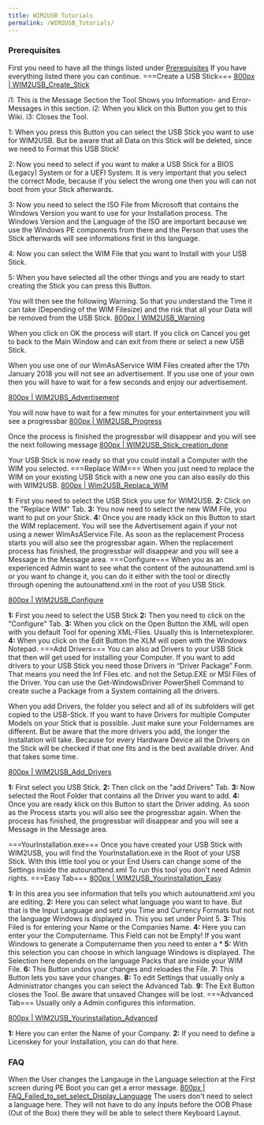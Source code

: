 ```yaml
---
title: WIM2USB Tutorials
permalink: /WIM2USB_Tutorials/
---
```


### Prerequisites

First you need to have all the things listed under
[Prerequisites](/WIM2USB_Prerequisites "wikilink")
If you have everything listed there you can continue.
===Create a USB Stick=== [800px \|
WIM2USB_Create_Stick](/File:WIM2USB_Create_Stick.png "wikilink")

i1: This is the Message Section the Tool Shows you Information- and
Error-Messages in this section.
i2: When you klick on this Button you get to this Wiki.
i3: Closes the Tool.

1: When you press this Button you can select the USB Stick you want to
use for WIM2USB.
But be aware that all Data on this Stick will be deleted, since we need
to Format this USB Stick!

2: Now you need to select if you want to make a USB Stick for a BIOS
(Legacy) System or for a UEFI System.
It is very important that you select the correct Mode, because if you
select the wrong one then you will can not boot from your Stick
afterwards.

3: Now you need to select the ISO File from Microsoft that contains the
Windows Version you want to use for your Installation process.
The Windows Version and the Language of the ISO are important because we
use the Windows PE components from there and the Person that uses the
Stick afterwards will see
informations first in this language.

4: Now you can select the WIM File that you want to Install with your
USB Stick.

5: When you have selected all the other things and you are ready to
start creating the Stick you can press this Button.

You will then see the following Warning. So that you understand the Time
it can take (Depending of the WIM Filesize)
and the risk that all your Data will be removed from the USB Stick.
[800px \| WIM2USB_Warning](/File:WIM2USB_Warning.png "wikilink")

When you click on OK the process will start.
If you click on Cancel you get to back to the Main Window and can exit
from there or select a new USB Stick.

When you use one of our WimAsAService WIM Files created after the 17th
January 2018 you will not see an advertisement.
If you use one of your own then you will have to wait for a few seconds
and enjoy our advertisement.

[800px \|
WIM2UBS_Advertisement](/File:WIM2USB_Advertisement.png "wikilink")

You will now have to wait for a few minutes for your entertainment you
will see a progressbar
[800px \| WIM2USB_Progress](/File:WIM2USB_Progress.png "wikilink")

Once the process is finished the progressbar will disappear and you will
see the next following message
[800px \|
WIM2USB_Stick_creation_done](/File:WIM2USB_Stick_creation_done.png "wikilink")

Your USB Stick is now ready so that you could install a Computer with
the WIM you selected.
===Replace WIM=== When you just need to replace the WIM on your existing
USB Stick with a new one you can also easily do this with WIM2USB.
[800px \|
Wim2USB_Replaca_WIM](/File:WIM2USB_Replace_WIM.png "wikilink")

**1:** First you need to select the USB Stick you use for WIM2USB.
**2:** Click on the "Replace WIM" Tab.
**3:** You now need to select the new WIM File, you want to put on your
Stick.
**4:** Once you are ready klick on this Button to start the WIM
replacement.
You will see the Advertisement again if your not using a newer
WimAsAService File.
As soon as the replacement Process starts you will also see the
progressbar again.
When the replacement process has finished, the progressbar will
disappear and you will see a Message in the Message area.
===Configure=== When you as an experienced Admin want to see what the
content of the autounattend.xml is or you want to change it, you can do
it either with the tool or directly through opening the autounattend.xml
in the root of you USB Stick.

[800px \| WIM2USB_Configure](/File:WIM2USB_Configure.png "wikilink")

**1:** First you need to select the USB Stick
**2:** Then you need to click on the "Configure" Tab.
**3:** When you click on the Open Button the XML will open with you
default Tool for opening XML-Flies. Usually this is Internetexplorer.
**4:** When you click on the Edit Button the XLM will open with the
Windows Notepad.
===Add Drivers=== You can also ad Drivers to your USB Stick that then
will get used for installing your Computer.
If you want to add drivers to your USB Stick you need those Drivers in
“Driver Package” Form.
That means you need the Inf Files etc. and not the Setup.EXE or MSI
Files of the Driver.
You can use the Get-WindowsDriver PowerShell Command to create suche a
Package from a System containing all the drivers.

When you add Drivers, the folder you select and all of its subfolders
will get copied to the USB-Stick.
If you want to have Drivers for multiple Computer Models on your Stick
that is possible. Just make sure your Foldernames are different.
But be aware that the more drivers you add, the longer the Installation
will take.
Because for every Hardware Device all the Drivers on the Stick will be
checked if that one fits and is the best available driver.
And that takes some time.

[800px \|
WIM2USB_Add_Drivers](/File:WIM2USB_Add_Drivers.png "wikilink")

**1:** First select you USB Stick.
**2:** Then click on the "add Drivers" Tab.
**3:** Now selected the Root Folder that contains all the Driver you
want to add.
**4:** Once you are ready klick on this Button to start the Driver
adding.
As soon as the Process starts you will also see the progressbar again.
When the process has finished, the progressbar will disappear and you
will see a Message in the Message area.

===YourInstallation.exe=== Once you have created your USB Stick with
WIM2USB, you will find the YourInstallation.exe in the Root of your USB
Stick.
With this little tool you or your End Users can change some of the
Settings inside the autounattend.xml
To run this tool you don't need Admin rights.
===Easy Tab=== [800px \|
WIM2USB_Yourinstallation_Easy](/File:WIM2USB_Yourinstallation_Easy.png "wikilink")

**1:** In this area you see information that tells you which
autounattend.xml you are editing.
**2:** Here you can select what language you want to have. But that is
the Input Language and setz you Time and Currency Formats but not the
language Windows is displayed in. This
you set under Point 5.
**3:** This Filed is for entering your Name or the Companies Name.
**4:** Here you can enter your the Computername. This Field can not be
Empty! If you want Windows to generate a Computername then you need to
enter a \*
**5:** With this selection you can choose in which language Windows is
displayed. The Selection here depends on the language Packs that are
inside your WIM File.
**6:** This Button undos your changes and reloades the File.
**7:** This Button lets you save your changes.
**8:** To edit Settings that usually only a Administrator changes you
can select the Advanced Tab.
**9:** The Exit Button closes the Tool. Be aware that unsaved Changes
will be lost.
===Advanced Tab=== Usually only a Admin configures this information.

[800px \|
WIM2USB_Yourinstallation_Advanced](/File:WIM2USB_Yourinstallation_Advanced.png "wikilink")

**1:** Here you can enter the Name of your Company.
**2:** If you need to define a Licenskey for your Installation, you can
do that here.

### FAQ

When the User changes the Langauge in the Language selection at the
First screen during PE Boot you can get a error message.
[800px \|
FAQ_Failed_to_set_select_Display_Language](/File:FAQ_Failed_to_set_select_Display_Language.jpg "wikilink")
The users don't need to select a language here. They will not have to do
any Inputs before the OOB Phase (Out of the Box) there they will be able
to select there Keyboard Layout.